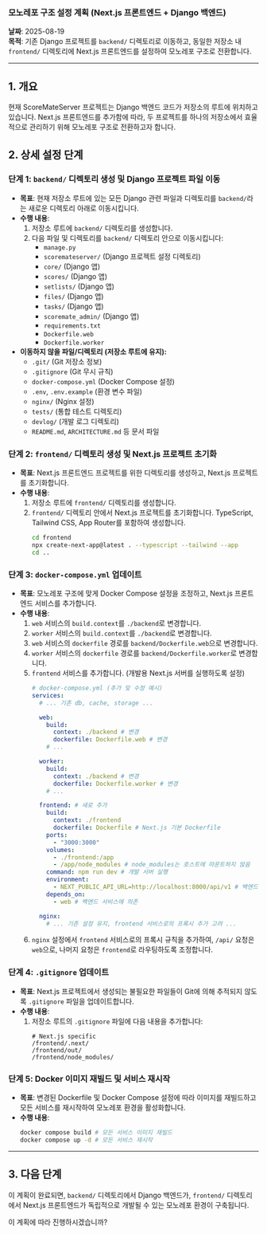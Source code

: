 ### **모노레포 구조 설정 계획 (Next.js 프론트엔드 + Django 백엔드)**

**날짜**: 2025-08-19  
**목적**: 기존 Django 프로젝트를 `backend/` 디렉토리로 이동하고, 동일한 저장소 내 `frontend/` 디렉토리에 Next.js 프론트엔드를 설정하여 모노레포 구조로 전환합니다.

---

## 1. 개요

현재 ScoreMateServer 프로젝트는 Django 백엔드 코드가 저장소의 루트에 위치하고 있습니다. Next.js 프론트엔드를 추가함에 따라, 두 프로젝트를 하나의 저장소에서 효율적으로 관리하기 위해 모노레포 구조로 전환하고자 합니다.

## 2. 상세 설정 단계

### 단계 1: `backend/` 디렉토리 생성 및 Django 프로젝트 파일 이동

*   **목표**: 현재 저장소 루트에 있는 모든 Django 관련 파일과 디렉토리를 `backend/`라는 새로운 디렉토리 아래로 이동시킵니다.
*   **수행 내용**:
    1.  저장소 루트에 `backend/` 디렉토리를 생성합니다.
    2.  다음 파일 및 디렉토리를 `backend/` 디렉토리 안으로 이동시킵니다:
        *   `manage.py`
        *   `scoremateserver/` (Django 프로젝트 설정 디렉토리)
        *   `core/` (Django 앱)
        *   `scores/` (Django 앱)
        *   `setlists/` (Django 앱)
        *   `files/` (Django 앱)
        *   `tasks/` (Django 앱)
        *   `scoremate_admin/` (Django 앱)
        *   `requirements.txt`
        *   `Dockerfile.web`
        *   `Dockerfile.worker`
*   **이동하지 않을 파일/디렉토리 (저장소 루트에 유지):**
    *   `.git/` (Git 저장소 정보)
    *   `.gitignore` (Git 무시 규칙)
    *   `docker-compose.yml` (Docker Compose 설정)
    *   `.env`, `.env.example` (환경 변수 파일)
    *   `nginx/` (Nginx 설정)
    *   `tests/` (통합 테스트 디렉토리)
    *   `devlog/` (개발 로그 디렉토리)
    *   `README.md`, `ARCHITECTURE.md` 등 문서 파일

### 단계 2: `frontend/` 디렉토리 생성 및 Next.js 프로젝트 초기화

*   **목표**: Next.js 프론트엔드 프로젝트를 위한 디렉토리를 생성하고, Next.js 프로젝트를 초기화합니다.
*   **수행 내용**:
    1.  저장소 루트에 `frontend/` 디렉토리를 생성합니다.
    2.  `frontend/` 디렉토리 안에서 Next.js 프로젝트를 초기화합니다. TypeScript, Tailwind CSS, App Router를 포함하여 생성합니다.
        ```bash
        cd frontend
        npx create-next-app@latest . --typescript --tailwind --app
        cd ..
        ```

### 단계 3: `docker-compose.yml` 업데이트

*   **목표**: 모노레포 구조에 맞게 Docker Compose 설정을 조정하고, Next.js 프론트엔드 서비스를 추가합니다.
*   **수행 내용**:
    1.  `web` 서비스의 `build.context`를 `./backend`로 변경합니다.
    2.  `worker` 서비스의 `build.context`를 `./backend`로 변경합니다.
    3.  `web` 서비스의 `dockerfile` 경로를 `backend/Dockerfile.web`으로 변경합니다.
    4.  `worker` 서비스의 `dockerfile` 경로를 `backend/Dockerfile.worker`로 변경합니다.
    5.  `frontend` 서비스를 추가합니다. (개발용 Next.js 서버를 실행하도록 설정)
        ```yaml
        # docker-compose.yml (추가 및 수정 예시)
        services:
          # ... 기존 db, cache, storage ...

          web:
            build:
              context: ./backend # 변경
              dockerfile: Dockerfile.web # 변경
            # ...

          worker:
            build:
              context: ./backend # 변경
              dockerfile: Dockerfile.worker # 변경
            # ...

          frontend: # 새로 추가
            build:
              context: ./frontend
              dockerfile: Dockerfile # Next.js 기본 Dockerfile
            ports:
              - "3000:3000"
            volumes:
              - ./frontend:/app
              - /app/node_modules # node_modules는 호스트에 마운트하지 않음
            command: npm run dev # 개발 서버 실행
            environment:
              - NEXT_PUBLIC_API_URL=http://localhost:8000/api/v1 # 백엔드 API URL
            depends_on:
              - web # 백엔드 서비스에 의존

          nginx:
            # ... 기존 설정 유지, frontend 서비스로의 프록시 추가 고려 ...
        ```
    6.  `nginx` 설정에서 `frontend` 서비스로의 프록시 규칙을 추가하여, `/api/` 요청은 `web`으로, 나머지 요청은 `frontend`로 라우팅하도록 조정합니다.

### 단계 4: `.gitignore` 업데이트

*   **목표**: Next.js 프로젝트에서 생성되는 불필요한 파일들이 Git에 의해 추적되지 않도록 `.gitignore` 파일을 업데이트합니다.
*   **수행 내용**:
    1.  저장소 루트의 `.gitignore` 파일에 다음 내용을 추가합니다:
        ```
        # Next.js specific
        /frontend/.next/
        /frontend/out/
        /frontend/node_modules/
        ```

### 단계 5: Docker 이미지 재빌드 및 서비스 재시작

*   **목표**: 변경된 Dockerfile 및 Docker Compose 설정에 따라 이미지를 재빌드하고 모든 서비스를 재시작하여 모노레포 환경을 활성화합니다.
*   **수행 내용**:
    ```bash
    docker compose build # 모든 서비스 이미지 재빌드
    docker compose up -d # 모든 서비스 재시작
    ```

---

## 3. 다음 단계

이 계획이 완료되면, `backend/` 디렉토리에서 Django 백엔드가, `frontend/` 디렉토리에서 Next.js 프론트엔드가 독립적으로 개발될 수 있는 모노레포 환경이 구축됩니다.

이 계획에 따라 진행하시겠습니까?
